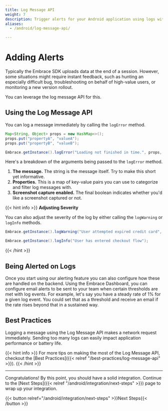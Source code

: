 ```yaml
---
title: Log Message API
weight: 7
description: Trigger alerts for your Android application using logs with the Embrace SDK
aliases:
  - /android/log-message-api/

---
```

# Adding Alerts

Typically the Embrace SDK uploads data at the end of a session. However, some situations 
might require instant feedback, such as hunting an especially difficult bug, troubleshooting 
on behalf of high-value users, or monitoring a new version rollout.

You can leverage the log message API for this.

## Using the Log Message API

You can log a message immediately by calling the `logError` method.

```java
Map<String, Object> props = new HashMap<>();
props.put("propertyA", "valueA");
props.put("propertyB", "valueB");

Embrace.getInstance().logError("Loading not finished in time.", props, false);
```

Here's a breakdown of the arguments being passed to the `logError` method.

1. **The message.** The string is the message itself. Try to make this short yet informative.
1. **Properties.** This is a map of key-value pairs you can use to categorize and filter log messages with.
1. **Screenshot capture enabled.** The final boolean indicates whether you'd like a screenshot captured or not.

{{< hint info >}}
**Adjusting Severity**

You can also adjust the severity of the log by either calling the `logWarning` or `logInfo` methods.

```java
Embrace.getInstance().logWarning("User attempted expired credit card", props);

Embrace.getInstance().logInfo("User has entered checkout flow");
```

{{< /hint >}}

## Being Alerted on Logs

Once you start using our alerting feature you can also configure how these are handled on the backend.
Using the Embrace Dashboard, you can configure email alerts to be sent to your team when certain thresholds are met with log events.
For example, let's say you have a steady rate of 1% for a given log event. You could set that as a threshold and receive an email if the rate rises beyond that in a sustained way.

## Best Practices

Logging a message using the Log Message API makes a network request immediately.
Sending too many logs can easily impact application performance or battery life.

{{< hint info >}}
For more tips on making the most of the Log Message API, checkout the [Best Practices]({{< relref "/best-practices/log-message-api" >}}).
{{< /hint >}}

---

Congratulations! By this point, you should have a solid integration. Continue to the [Next Steps]({{< relref "/android/integration/next-steps" >}}) page to wrap up your integration.

{{< button relref="/android/integration/next-steps" >}}Next Steps{{< /button >}}
